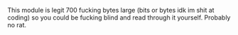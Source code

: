 This module is legit 700 fucking bytes large (bits or bytes idk im shit at coding) so you could be fucking blind and read through it yourself. Probably no rat. 
